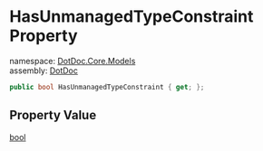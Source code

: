 ﻿# HasUnmanagedTypeConstraint Property

namespace: [DotDoc\.Core\.Models](../../DotDoc.Core.Models.md)<br />
assembly: [DotDoc](../../../DotDoc.md)



```csharp
public bool HasUnmanagedTypeConstraint { get; };
```

## Property Value

[bool](https://docs.microsoft.com/ja-jp/dotnet/api/System.Boolean)

